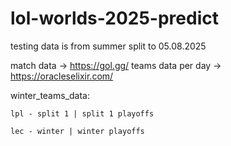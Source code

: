 # lol-worlds-2025-predict
testing data is from summer split to 05.08.2025

match data -> https://gol.gg/
teams data per day -> https://oracleselixir.com/



winter_teams_data:

    lpl - split 1 | split 1 playoffs

    lec - winter | winter playoffs
